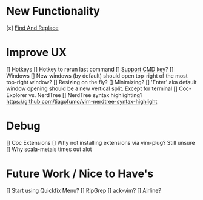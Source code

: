 # New Functionality
[x] [Find And Replace](https://github.com/brooth/far.vim)

# Improve UX
[] Hotkeys
  [] Hotkey to rerun last command
  [] [Support CMD key](https://github.com/neovim/neovim/issues/2190)?
[] Windows
  [] New windows (by default) should open top-right of the most top-right window?
  [] Resizing on the fly? 
  [] Minimizing?
  [] 'Enter' aka default window opening should be a new vertical split. Except for terminal
[] Coc-Explorer vs. NerdTree
  [] NerdTree syntax highlighting? https://github.com/tiagofumo/vim-nerdtree-syntax-highlight

# Debug
[] Coc Extensions
  [] Why not installing extensions via vim-plug? Still unsure
[] Why scala-metals times out alot


# Future Work / Nice to Have's 
[] Start using Quickfix Menu?
[] RipGrep
[] ack-vim?
[] Airline?
